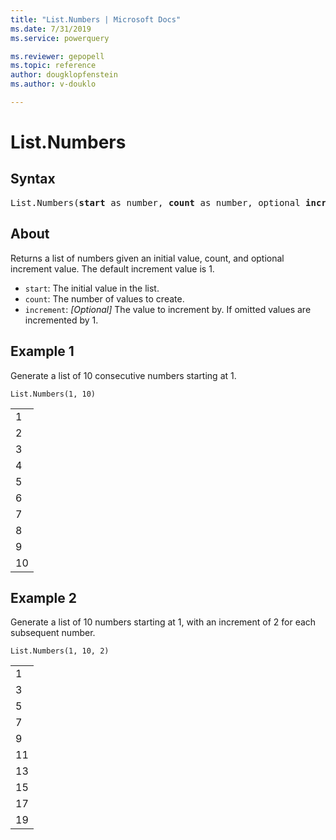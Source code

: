```yaml
---
title: "List.Numbers | Microsoft Docs"
ms.date: 7/31/2019
ms.service: powerquery

ms.reviewer: gepopell
ms.topic: reference
author: dougklopfenstein
ms.author: v-douklo

---
```

# List.Numbers

## Syntax

<pre>
List.Numbers(<b>start</b> as number, <b>count</b> as number, optional <b>increment</b> as nullable number) as list
</pre>
  
## About  
Returns a list of numbers given an initial value, count, and optional increment value. The default increment value is 1. <ul> <li><code>start</code>: The initial value in the list.</li> <li><code>count</code>: The number of values to create.</li> <li><code>increment</code>: <i>[Optional]</i> The value to increment by. If omitted values are incremented by 1.</li> </ul>

## Example 1
Generate a list of 10 consecutive numbers starting at 1.

```powerquery-m
List.Numbers(1, 10)
```

<table> <tr><td>1</td></tr> <tr><td>2</td></tr> <tr><td>3</td></tr> <tr><td>4</td></tr> <tr><td>5</td></tr> <tr><td>6</td></tr> <tr><td>7</td></tr> <tr><td>8</td></tr> <tr><td>9</td></tr> <tr><td>10</td></tr> </table>

## Example 2
Generate a list of 10 numbers starting at 1, with an increment of 2 for each subsequent number.

```powerquery-m
List.Numbers(1, 10, 2)
```

<table> <tr><td>1</td></tr> <tr><td>3</td></tr> <tr><td>5</td></tr> <tr><td>7</td></tr> <tr><td>9</td></tr> <tr><td>11</td></tr> <tr><td>13</td></tr> <tr><td>15</td></tr> <tr><td>17</td></tr> <tr><td>19</td></tr> </table>

